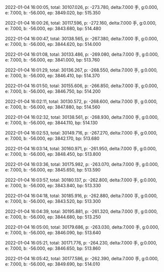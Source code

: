 2022-01-04 16:00:05, total: 30107.026, p: -273.780, delta:7.000 手, g:0.000, e: 7.000, b: -56.000, ep: 3849.020, bp: 515.350

2022-01-04 16:00:26, total: 30117.596, p: -272.160, delta:7.000 手, g:0.000, e: 7.000, b: -56.000, ep: 3843.680, bp: 514.480

2022-01-04 16:00:47, total: 30138.565, p: -267.380, delta:7.000 手, g:0.000, e: 7.000, b: -56.000, ep: 3844.620, bp: 514.000

2022-01-04 16:01:08, total: 30133.486, p: -269.080, delta:7.000 手, g:0.000, e: 7.000, b: -56.000, ep: 3841.000, bp: 513.760

2022-01-04 16:01:29, total: 30136.267, p: -268.550, delta:7.000 手, g:0.000, e: 7.000, b: -56.000, ep: 3846.410, bp: 514.370

2022-01-04 16:01:50, total: 30155.606, p: -266.850, delta:7.000 手, g:0.000, e: 7.000, b: -56.000, ep: 3846.750, bp: 514.200

2022-01-04 16:02:11, total: 30130.572, p: -268.600, delta:7.000 手, g:0.000, e: 7.000, b: -56.000, ep: 3847.880, bp: 514.560

2022-01-04 16:02:32, total: 30138.561, p: -268.930, delta:7.000 手, g:0.000, e: 7.000, b: -56.000, ep: 3844.110, bp: 514.130

2022-01-04 16:02:53, total: 30149.716, p: -267.270, delta:7.000 手, g:0.000, e: 7.000, b: -56.000, ep: 3842.170, bp: 513.680

2022-01-04 16:03:14, total: 30160.971, p: -261.950, delta:7.000 手, g:0.000, e: 7.000, b: -56.000, ep: 3848.450, bp: 513.800

2022-01-04 16:03:36, total: 30175.982, p: -263.070, delta:7.000 手, g:0.000, e: 7.000, b: -56.000, ep: 3845.650, bp: 513.590

2022-01-04 16:03:57, total: 30180.137, p: -262.800, delta:7.000 手, g:0.000, e: 7.000, b: -56.000, ep: 3843.840, bp: 513.330

2022-01-04 16:04:18, total: 30185.916, p: -262.880, delta:7.000 手, g:0.000, e: 7.000, b: -56.000, ep: 3843.520, bp: 513.300

2022-01-04 16:04:39, total: 30195.881, p: -261.320, delta:7.000 手, g:0.000, e: 7.000, b: -56.000, ep: 3844.680, bp: 513.250

2022-01-04 16:05:00, total: 30179.686, p: -263.030, delta:7.000 手, g:0.000, e: 7.000, b: -56.000, ep: 3846.090, bp: 513.640

2022-01-04 16:05:21, total: 30171.776, p: -264.230, delta:7.000 手, g:0.000, e: 7.000, b: -56.000, ep: 3846.650, bp: 513.860

2022-01-04 16:05:42, total: 30177.586, p: -262.390, delta:7.000 手, g:0.000, e: 7.000, b: -56.000, ep: 3849.690, bp: 514.010